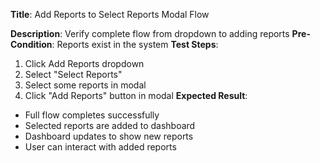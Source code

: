**Title**: Add Reports to Select Reports Modal Flow

**Description**: Verify complete flow from dropdown to adding reports
**Pre-Condition**: Reports exist in the system
**Test Steps**:
1. Click Add Reports dropdown
2. Select "Select Reports"
3. Select some reports in modal
4. Click "Add Reports" button in modal
**Expected Result**:
- Full flow completes successfully
- Selected reports are added to dashboard
- Dashboard updates to show new reports
- User can interact with added reports